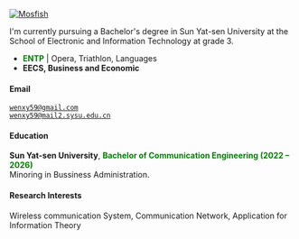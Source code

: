 [![Mosfish](https://img.shields.io/badge/Mosfish-github-blue?logo=github)](https://github.com/Mosfish)

I'm currently pursuing a Bachelor's degree in Sun Yat-sen University at the School of Electronic and Information Technology at grade 3.
- **<span style="color: green;">ENTP</span>** \| Opera, Triathlon, Languages
- **EECS, Business and Economic**

#### Email  
<code>wenxy59@gmail.com</code>  
<code>wenxy59@mail2.sysu.edu.cn</code>

#### Education  

**Sun Yat-sen University**,
**<span style="color: green;">Bachelor of Communication Engineering (2022 – 2026)</span>**  
Minoring in Bussiness Administration.

#### Research Interests  
Wireless communication System, Communication Network, Application for Information Theory